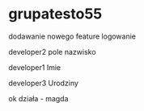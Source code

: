# grupatesto55


dodawanie nowego feature logowanie

developer2
pole nazwisko

developer1
Imie

developer3
Urodziny


ok działa - magda
